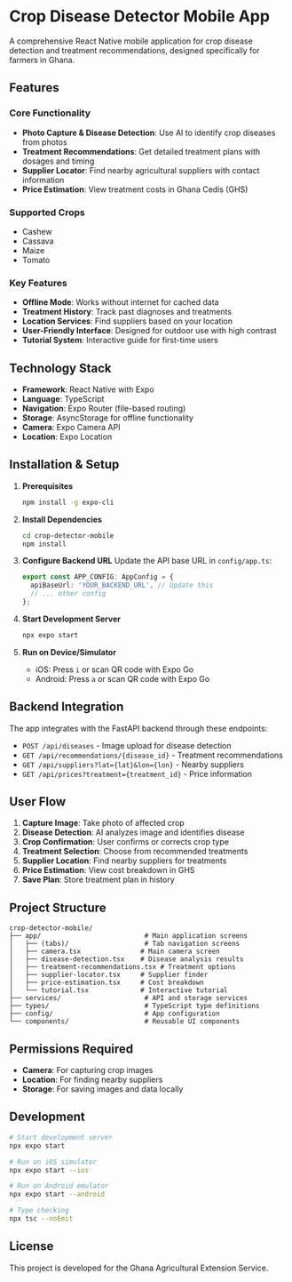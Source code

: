 # Crop Disease Detector Mobile App

A comprehensive React Native mobile application for crop disease detection and treatment recommendations, designed specifically for farmers in Ghana.

## Features

### Core Functionality
- **Photo Capture & Disease Detection**: Use AI to identify crop diseases from photos
- **Treatment Recommendations**: Get detailed treatment plans with dosages and timing
- **Supplier Locator**: Find nearby agricultural suppliers with contact information
- **Price Estimation**: View treatment costs in Ghana Cedis (GHS)

### Supported Crops
- Cashew
- Cassava
- Maize
- Tomato

### Key Features
- **Offline Mode**: Works without internet for cached data
- **Treatment History**: Track past diagnoses and treatments
- **Location Services**: Find suppliers based on your location
- **User-Friendly Interface**: Designed for outdoor use with high contrast
- **Tutorial System**: Interactive guide for first-time users

## Technology Stack

- **Framework**: React Native with Expo
- **Language**: TypeScript
- **Navigation**: Expo Router (file-based routing)
- **Storage**: AsyncStorage for offline functionality
- **Camera**: Expo Camera API
- **Location**: Expo Location

## Installation & Setup

1. **Prerequisites**
   ```bash
   npm install -g expo-cli
   ```

2. **Install Dependencies**
   ```bash
   cd crop-detector-mobile
   npm install
   ```

3. **Configure Backend URL**
   Update the API base URL in `config/app.ts`:
   ```typescript
   export const APP_CONFIG: AppConfig = {
     apiBaseUrl: 'YOUR_BACKEND_URL', // Update this
     // ... other config
   };
   ```

4. **Start Development Server**
   ```bash
   npx expo start
   ```

5. **Run on Device/Simulator**
   - iOS: Press `i` or scan QR code with Expo Go
   - Android: Press `a` or scan QR code with Expo Go

## Backend Integration

The app integrates with the FastAPI backend through these endpoints:

- `POST /api/diseases` - Image upload for disease detection
- `GET /api/recommendations/{disease_id}` - Treatment recommendations
- `GET /api/suppliers?lat={lat}&lon={lon}` - Nearby suppliers
- `GET /api/prices?treatment={treatment_id}` - Price information

## User Flow

1. **Capture Image**: Take photo of affected crop
2. **Disease Detection**: AI analyzes image and identifies disease
3. **Crop Confirmation**: User confirms or corrects crop type
4. **Treatment Selection**: Choose from recommended treatments
5. **Supplier Location**: Find nearby suppliers for treatments
6. **Price Estimation**: View cost breakdown in GHS
7. **Save Plan**: Store treatment plan in history

## Project Structure

```
crop-detector-mobile/
├── app/                          # Main application screens
│   ├── (tabs)/                   # Tab navigation screens
│   ├── camera.tsx               # Main camera screen
│   ├── disease-detection.tsx    # Disease analysis results
│   ├── treatment-recommendations.tsx # Treatment options
│   ├── supplier-locator.tsx     # Supplier finder
│   ├── price-estimation.tsx     # Cost breakdown
│   └── tutorial.tsx             # Interactive tutorial
├── services/                     # API and storage services
├── types/                        # TypeScript type definitions
├── config/                       # App configuration
└── components/                   # Reusable UI components
```

## Permissions Required

- **Camera**: For capturing crop images
- **Location**: For finding nearby suppliers
- **Storage**: For saving images and data locally

## Development

```bash
# Start development server
npx expo start

# Run on iOS simulator
npx expo start --ios

# Run on Android emulator
npx expo start --android

# Type checking
npx tsc --noEmit
```

## License

This project is developed for the Ghana Agricultural Extension Service.
